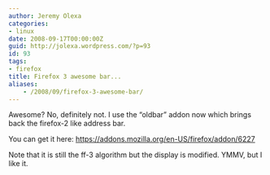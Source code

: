 ```yaml
---
author: Jeremy Olexa
categories:
- linux
date: 2008-09-17T00:00:00Z
guid: http://jolexa.wordpress.com/?p=93
id: 93
tags:
- firefox
title: Firefox 3 awesome bar...
aliases:
    - /2008/09/firefox-3-awesome-bar/
---
```


Awesome? No, definitely not. I use the &#8220;oldbar&#8221; addon now which brings back the firefox-2 like address bar.

You can get it here: <https://addons.mozilla.org/en-US/firefox/addon/6227>

Note that it is still the ff-3 algorithm but the display is modified. YMMV, but I like it.